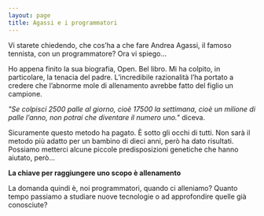 ```yaml
---
layout: page
title: Agassi e i programmatori 
---
```

Vi starete chiedendo, che cos’ha a che fare Andrea Agassi, il famoso tennista, con un programmatore? Ora vi spiego…

Ho appena finito la sua biografia, Open. Bel libro. Mi ha colpito, in particolare, la tenacia del padre. L’incredibile razionalità l’ha portato a credere che l’abnorme mole di allenamento avrebbe fatto del figlio un campione.

*"Se colpisci 2500 palle al giorno, cioè 17500 la settimana, cioè un milione di palle l’anno, non potrai che diventare il numero uno."* diceva.

Sicuramente questo metodo ha pagato. È sotto gli occhi di tutti. Non sarà il metodo più adatto per un bambino di dieci anni, però ha dato risultati. Possiamo metterci alcune piccole predisposizioni genetiche che hanno aiutato, però…

**La chiave per raggiungere uno scopo è allenamento**

La domanda quindi è, noi programmatori, quando ci alleniamo? Quanto tempo passiamo a studiare nuove tecnologie o ad approfondire quelle già conosciute?
